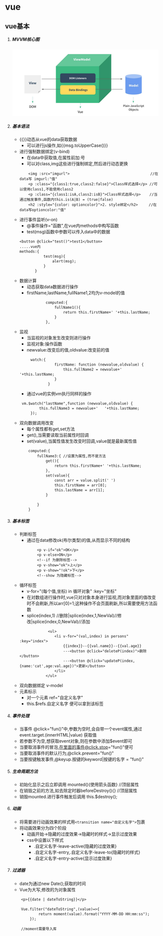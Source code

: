 # vue

## vue基本
1. ##### MVVM核心图
    ![mvvm](https://github.com/SuperCourierYangyufan/notes/blob/master/img/mvvm.PNG)
2. ##### 基本语法
    * {{}}动态从vue的data获取数据
        * 可以进行js操作,如{{msg.toUpperCase()}} 
    * 进行强制数据绑定(v-bind)
        * 在data中获取值,在属性前加:号
        * 可以对class,img这些进行强制绑定,然后进行动态更换
        ```
            <img :src="imgurl">                                     //在data写 imgurl:"值"
            <p :class="{class1:true,class2:false}">Class样式选择</p> //可以使用class1,不能使用class2
            <p :class="{class1:isA,class2:isB}">Class样式选择</p>    //当通过触发事件,函数内this.is(A|B) = (true|false)
            <h2 :style="{color: optioncolor}">2. style绑定</h2>     //在data写optioncolor:"值"
        ```
    * 进行事件监听(v-on)
       * @事件操作="函数",在vue内methods中构写函数
       * test(msg)函数中参数可以传入data中的数据
        ```
       <button @click="test()">test1</button>
       .....vue内
       methods:{
                   test(msg){
                       alert(msg);
                   }
               }
        ```
    * 数据计算
        * 动态获取data数据进行操作
        * firstName,lastName,fullName1,2均为v-model的值
        ```
                    computed:{
                        fullName1(){
                            return this.firstName+' '+this.lastName;
                        }
                    },
        ```
    * 监视
        * 当监视的对象发生改变则进行操作
        * 监视对象:操作函数
        * newvalue:改变后的值,oldvalue:改变前的值
        ```
             watch:{
                        firstName: function (newvalue,oldvalue) {
                            this.fullName2 = newvalue+'   '+this.lastName;
                        }
                     }
        ```
        * 通过vue的实例vm执行同样的操作
        ```
         vm.$watch("lastName",function (newvalue,oldvalue) { 
                 this.fullName3 = newvalue+'   '+this.lastName;
             });
        ```
    * 双向数据调用改变
        * 每个属性都有get,set方法
        * get(),当需要读取当前属性时回调
        * set(value),当属性值发生改变时回调,value就是最新属性值
        ```
            computed:{
                fullName3:{ //设置为属性,而不是方法
                    get(){
                        return this.firstName+' '+this.lastName;
                    },
                    set(value){ 
                        const arr = value.split(' ')
                        this.firstName = arr[0];
                        this.lastName = arr[1];
                    }
    
                }       
            }
        ```
3. ##### 基本标签
    * 判断标签
        * 通过在data修改ok(布尔类型)的值,从而显示不同的结构
        ```
                <p v-if="ok">OK</p>
                <p v-else>ON</p>
                <!--if 为删除标签-->
                <p v-show="ok">上</p>
                <p v-show="!ok">下</p>
                <!--show 为隐藏标签-->
        ```
    * 循环标签
        * v-for="(每个值,坐标) in 循环对象" :key="坐标"
        * 在对数组进行操作时,vue只对对象本身进行监视,而对象里面的值改变时不会刷新,所以arr[0]=1;这种操作不会页面刷新,所以需要使用方法函数
        * splice(index,1) //删除|splice(index,1,NewVal)//修改|splice(index,0,NewVal)//添加
        ```
                     <ul>
                        <li v-for="(val,index) in persons" :key="index">
                            {{index}}--{{val.name}}--{{val.age}}
                            ---<button @click="deleteP(index)">删除</button>
                            ---<button @click="updateP(index,{name:'cat',age:val.age})">更新</button>
                        </li>
                    </ul>
        ```
    * 双向数据绑定 v-model
    * 元素标示
        * 对一个元素 ref="自定义名字"
        * this.$refs.自定义名字 便可以拿到该标签
4. ##### 事件处理
    * 当事件 @click="fun()"中,参数为空时,会自带一个event属性,通过event.target.(innerHTML|value) 获取值
    * 若参数不为空,想获取event对象,则在参数中添加$event即可
    * 当要取消事件的冒泡,在里面的事件@click.stop="fun()"便可   
    * 当要取消事件的默认行为,@click.prevent="fun()"
    * 当要按键触发事件,@keyup.按键的keyword|按键的名字 = "fun()"
5. ##### 生命周期方法
    * 初始化显示之后立即调用 mounted(){使用箭头函数} //顶层属性
    * 在销毁之前的方法,如去除定时器beforeDestroy(){} //顶层属性
    * 销毁mounted.进行事件触发后调用 this.$destroy();
6. ##### 动画
    * 将需要进行动画效果的样式用`<transition name="自定义名字">`包裹
    * 将动画效果分为四个阶段
        * 动画开始->隐藏的过度效果->隐藏时的样式->显示过度效果
        * css中设置以下样式
            * .自定义名字-leave-active{隐藏的过度效果}
            * .自定义名字-entry,.自定义名字-leave-to{隐藏时的样式}
            * .自定义名字-entry-active{显示过度效果}
7. ##### 过滤器
    * date为通过new Date();获取的时间
    * Vue为大写,修改的为对象属性
    ```
        <p>{{date | dateToString}}</p>
    
        Vue.filter("dateToString",(value)=>{
                return moment(value).format("YYYY-MM-DD HH:mm:ss");
            });
            
        //moment需要导入库
    ```
    


